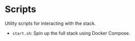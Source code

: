 # Scripts

Utility scripts for interacting with the stack.

- `start.sh`: Spin up the full stack using Docker Compose.
